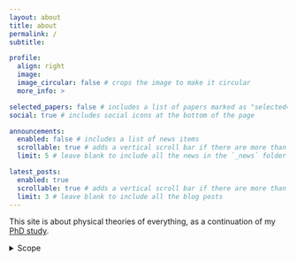 ```yaml
---
layout: about
title: about
permalink: /
subtitle: 

profile:
  align: right
  image: 
  image_circular: false # crops the image to make it circular
  more_info: >

selected_papers: false # includes a list of papers marked as "selected={true}"
social: true # includes social icons at the bottom of the page

announcements:
  enabled: false # includes a list of news items
  scrollable: true # adds a vertical scroll bar if there are more than 3 news items
  limit: 5 # leave blank to include all the news in the `_news` folder

latest_posts:
  enabled: true
  scrollable: true # adds a vertical scroll bar if there are more than 3 new posts items
  limit: 3 # leave blank to include all the blog posts
---
```


This site is about physical theories of everything, as a continuation of my [PhD study](http://hdl.handle.net/10012/19734).

<details>

<summary>Scope</summary>

As of current, I take a viable theory of everything to contain at least three components: 

<details>
<summary>1. Dynamical laws</summary>
Part of the task is to identify the correct physical degrees of freedom, while part of it is to find the correct dynamical laws governing those degrees of freedom. In contemporary physics, these are the main topics of particle physics and quantum gravity.
<details>
  
2. Boundary conditions
The dynamical laws must be supplied with boundary conditions toward making predictions. In contemporary physics, the study of boundary conditions is a main topic of (quantum) cosmology.
3. Empirical prescriptions
To qualify as a theory of everything, the theory must offer an unambiguous prescription for extracting empirical predictions. This task is non-trivial in quantum theories because of the measurement problem. In contemporary physics, the measurement problem is a main topic of quantum foundations.


<details>
